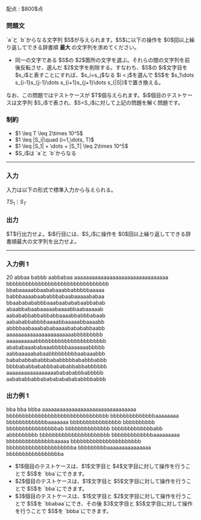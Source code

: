 
<div>

<span>

<span>

<p>
配点 : $800$点
</p>

<div>

<section>

### **問題文**

<p>
`a`と `b`からなる文字列 $S$が与えられます。$S$に以下の操作を $0$回以上繰り返してできる辞書順
<strong>
最大
</strong>
の文字列を求めてください。
</p>

<ul>

<li>
同一の文字である $S$の $2$箇所の文字を選ぶ。それらの間の文字列を前後反転させ、選んだ $2$文字を削除する。すなわち、$S$の $i$文字目を $s_i$と表すことにすれば、$s_i=s_j$なる $i < j$を選んで $S$を $s_1\dots s_{i-1}s_{j-1}\dots s_{i+1}s_{j+1}\dots s_{|S|}$で置き換える。
</li>

</ul>

<p>
なお、この問題ではテストケースが $T$個与えられます。$i$個目のテストケースは文字列 $S_i$で表され、$S=S_i$に対して上記の問題を解く問題です。
</p>

</section>

</div>

<div>

<section>

### **制約**

<ul>

<li>
$1 \leq T \leq 2\times 10^5$
</li>

<li>
$1 \leq |S_i|\quad (i=1,\dots, T)$
</li>

<li>
$1 \leq |S_1| + \dots + |S_T| \leq 2\times 10^5$
</li>

<li>
$S_i$は `a`と `b`からなる
</li>

</ul>

</section>

</div>

---

<div>

<div>

<section>

### **入力**

<p>
入力は以下の形式で標準入力から与えられる。
</p>

<div>

$T$$S_1$$\vdots$$S_T$
</div>

</section>

</div>

<div>

<section>

### **出力**

<p>
$T$行出力せよ。$i$行目には、$S_i$に操作を $0$回以上繰り返してできる辞書順最大の文字列を出力せよ。
</p>

</section>

</div>

</div>

---

<div>

<section>

### **入力例 1**

<div>

20
abbaa
babbb
aabbabaa
aaaaaaaaaaaaaaaaaaaaaaaaaaaaaaaa
bbbbbbbbbbbbbbbbbbbbbbbbbbbbbbbb
bbabaaaaabbaababaaabbabbbbbaaaaa
babbbaaaabaababbbabaabaaaaababaa
bbaababababbbaaabaabababaabbabab
abaabbabaabaaaaabaaaabbaabaaaaab
aabababbabbabbabbaaaabbabbbabaab
aabababbabbbbaaaabbaaaaabbaaaabb
abbbbaabaaabababaaaababababbaabb
aaaaaaaaaaaaaaaaaaaaaaabbbbbbbbb
aaaaaaaaaabbbbbbbbbbbbbbbbbbbbbb
abababaaababaaabbbbbaaaaaaabbbbb
aabbaaaaababaabbbbbbbbbaabaaabbb
babababbababbbababbbbbababbbabbb
bbbbababbababbbabababbabbabbbbbb
aaaaaaaaaaaaaaaaababababbbabbbbb
aabababbabbabababababababbbbabbb

</div>

</section>

</div>

<div>

<section>

### **出力例 1**

<div>

bba
bba
bbba
aaaaaaaaaaaaaaaaaaaaaaaaaaaaaaaa
bbbbbbbbbbbbbbbbbbbbbbbbbbbbbbbb
bbbbbbbbbbbbbbaaaaaaaa
bbbbbbbbbbbbbaaaaaaa
bbbbbbbbbbbbbbbb
bbbbbbbbbb
bbbbbbbbbbbbbbbbab
bbbbbbbbbbbbbb
bbbbbbbbbbbbbabb
abbbbbbbbb
bbbbbbbbbbbbbbbbbbbbbb
bbbbbbbbbbbbbaaaaaaaaa
bbbbbbbbbbbbbbbaaaaa
bbbbbbbbbbbbbbbbbbbbbb
bbbbbbbbbbbbbbbbbbbbba
bbbbbbbbbaaaaaaaaaaaaaaa
bbbbbbbbbbbbbbbbba

</div>

<ul>

<li>
$1$個目のテストケースは、$1$文字目と $4$文字目に対して操作を行うことで $S$を `bba`にできます。
</li>

<li>
$2$個目のテストケースは、$1$文字目と $5$文字目に対して操作を行うことで $S$を `bba`にできます。
</li>

<li>
$3$個目のテストケースは、$1$文字目と $2$文字目に対して操作を行うことで $S$を `bbabaa`にでき、その後 $3$文字目と $5$文字目に対して操作を行うことで $S$を `bbba`にできます。
</li>

</ul>

</section>

</div>

</span>

</span>

</div>
